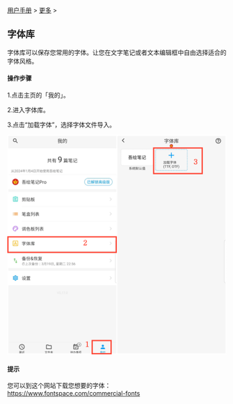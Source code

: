 [用户手册](/dragonnest/drawnote/manual/zh) > [更多](/dragonnest/drawnote/manual/zh/more) >

字体库
---
字体库可以保存您常用的字体。让您在文字笔记或者文本编辑框中自由选择适合的字体风格。
#### 操作步骤
1.点击主页的「我的」。

2.进入字体库。

3.点击“加载字体”，选择字体文件导入。

![](imgs/font_library1.png)

#### 提示
您可以到这个网站下载您想要的字体：https://www.fontspace.com/commercial-fonts
